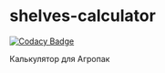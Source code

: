 # shelves-calculator
[![Codacy Badge](https://api.codacy.com/project/badge/Grade/701cdb1ef68f44539d36b9f71dd86659)](https://www.codacy.com/app/ntorgov/shelves-calculator?utm_source=github.com&amp;utm_medium=referral&amp;utm_content=ntorgov/shelves-calculator&amp;utm_campaign=Badge_Grade)

Калькулятор для Агропак
